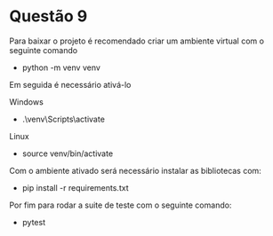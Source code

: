 # Questão 9

Para baixar o projeto é recomendado criar um ambiente virtual com o seguinte comando

 - python -m venv venv

Em seguida é necessário ativá-lo

Windows
 - .\venv\Scripts\activate

Linux
 - source venv/bin/activate


Com o ambiente ativado será necessário instalar as bibliotecas com:

 - pip install -r requirements.txt

Por fim para rodar a suite de teste com o seguinte comando:

 - pytest
